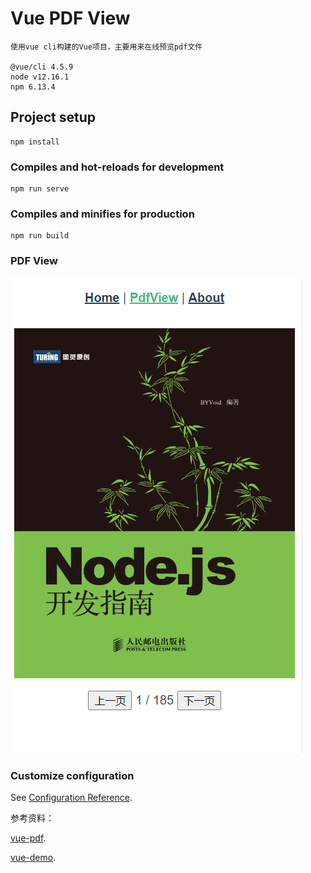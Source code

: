 # Vue PDF View 
```
使用vue cli构建的Vue项目，主要用来在线预览pdf文件

@vue/cli 4.5.9
node v12.16.1
npm 6.13.4
```

## Project setup 
```
npm install
```

### Compiles and hot-reloads for development
```
npm run serve
```

### Compiles and minifies for production
```
npm run build
```

### PDF View
![PDF View](./src/assets/view.png "pdf view")

### Customize configuration
See [Configuration Reference](https://cli.vuejs.org/config/).

参考资料：

[vue-pdf](https://www.npmjs.com/package/vue-pdf).

[vue-demo](https://github.com/shengbid/vue-demo).


